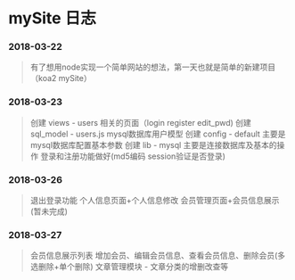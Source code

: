# mySite 日志

### 2018-03-22 
> 有了想用node实现一个简单网站的想法，第一天也就是简单的新建项目（koa2 mySite）
### 2018-03-23
> 创建 views - users 相关的页面（login register edit_pwd)
> 创建 sql_model - users.js mysql数据库用户模型
> 创建 config - default 主要是mysql数据库配置基本参数
> 创建 lib - mysql 主要是连接数据库及基本的操作
> 登录和注册功能做好(md5编码 session验证是否登录)
### 2018-03-26
> 退出登录功能
> 个人信息页面+个人信息修改
> 会员管理页面+会员信息展示(暂未完成)

### 2018-03-27
> 会员信息展示列表
> 增加会员、编辑会员信息、查看会员信息、删除会员(多选删除+单个删除)
> 文章管理模块 - 文章分类的增删改查等
